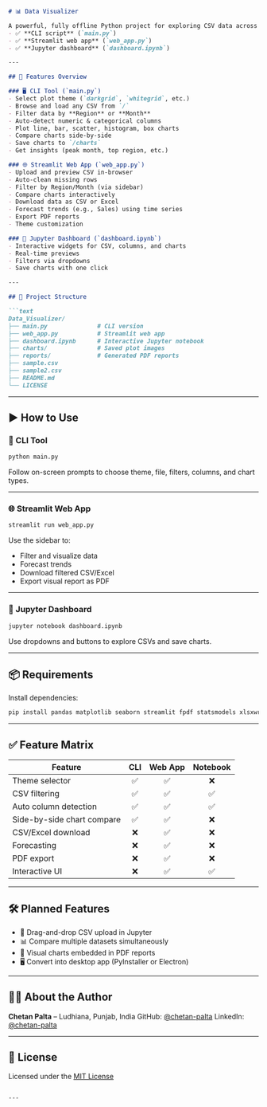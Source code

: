 ````markdown
# 📊 Data Visualizer

A powerful, fully offline Python project for exploring CSV data across 3 modes:
- ✅ **CLI script** (`main.py`)
- ✅ **Streamlit web app** (`web_app.py`)
- ✅ **Jupyter dashboard** (`dashboard.ipynb`)

---

## 🚀 Features Overview

### 🖥️ CLI Tool (`main.py`)
- Select plot theme (`darkgrid`, `whitegrid`, etc.)
- Browse and load any CSV from `/`
- Filter data by **Region** or **Month**
- Auto-detect numeric & categorical columns
- Plot line, bar, scatter, histogram, box charts
- Compare charts side-by-side
- Save charts to `/charts`
- Get insights (peak month, top region, etc.)

### 🌐 Streamlit Web App (`web_app.py`)
- Upload and preview CSV in-browser
- Auto-clean missing rows
- Filter by Region/Month (via sidebar)
- Compare charts interactively
- Download data as CSV or Excel
- Forecast trends (e.g., Sales) using time series
- Export PDF reports
- Theme customization

### 📓 Jupyter Dashboard (`dashboard.ipynb`)
- Interactive widgets for CSV, columns, and charts
- Real-time previews
- Filters via dropdowns
- Save charts with one click

---

## 📂 Project Structure

```text
Data_Visualizer/
├── main.py              # CLI version
├── web_app.py           # Streamlit web app
├── dashboard.ipynb      # Interactive Jupyter notebook
├── charts/              # Saved plot images
├── reports/             # Generated PDF reports
├── sample.csv
├── sample2.csv
├── README.md
└── LICENSE
````

---

## ▶️ How to Use

### 🔧 CLI Tool

```bash
python main.py
```

Follow on-screen prompts to choose theme, file, filters, columns, and chart types.

---

### 🌐 Streamlit Web App

```bash
streamlit run web_app.py
```

Use the sidebar to:

* Filter and visualize data
* Forecast trends
* Download filtered CSV/Excel
* Export visual report as PDF

---

### 📓 Jupyter Dashboard

```bash
jupyter notebook dashboard.ipynb
```

Use dropdowns and buttons to explore CSVs and save charts.

---

## 📦 Requirements

Install dependencies:

```bash
pip install pandas matplotlib seaborn streamlit fpdf statsmodels xlsxwriter openpyxl ipywidgets
```

---

## ✅ Feature Matrix

| Feature                    | CLI | Web App | Notebook |
| -------------------------- | :-: | :-----: | :------: |
| Theme selector             |  ✅  |    ✅    |     ❌    |
| CSV filtering              |  ✅  |    ✅    |     ✅    |
| Auto column detection      |  ✅  |    ✅    |     ✅    |
| Side-by-side chart compare |  ✅  |    ✅    |     ❌    |
| CSV/Excel download         |  ❌  |    ✅    |     ❌    |
| Forecasting                |  ❌  |    ✅    |     ❌    |
| PDF export                 |  ❌  |    ✅    |     ❌    |
| Interactive UI             |  ❌  |    ✅    |     ✅    |

---

## 🛠️ Planned Features

* 📂 Drag-and-drop CSV upload in Jupyter
* 📊 Compare multiple datasets simultaneously
* 📄 Visual charts embedded in PDF reports
* 🖥️ Convert into desktop app (PyInstaller or Electron)

---

## 👨‍💻 About the Author

**Chetan Palta** – Ludhiana, Punjab, India
GitHub: [@chetan-palta](https://github.com/chetan-palta)
LinkedIn: [@chetan-palta](https://linkedin.com/in/chetan-palta-b1281329b)

---

## 📄 License

Licensed under the [MIT License](./LICENSE)

```

---


